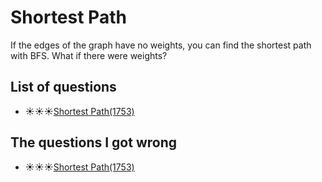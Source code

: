 Shortest Path
====================
If the edges of the graph have no weights, you can find the shortest path with BFS. What if there were weights?

List of questions
-------------------

- ☀️☀️☀️[Shortest Path(1753)](https://github.com/yoru4890/coding_test/blob/main/baekjoon/shortest_path/1753.md)


The questions I got wrong
--------------------------

- ☀️☀️☀️[Shortest Path(1753)](https://github.com/yoru4890/coding_test/blob/main/baekjoon/shortest_path/1753.md)
